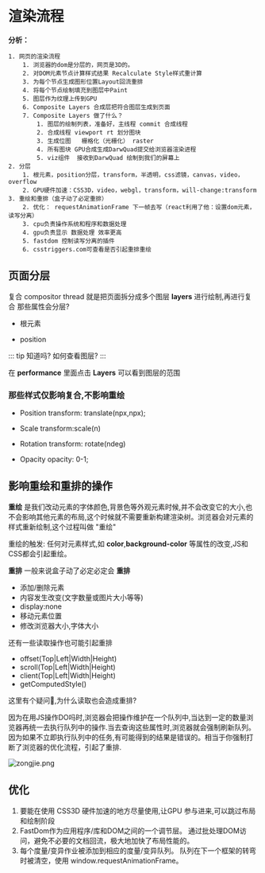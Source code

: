 # 渲染流程



**分析：**

 	1. 网页的渲染流程
      	1. 浏览器的dom是分层的，网页是3D的。
      	2. 对DOM元素节点计算样式结果 Recalculate Style样式重计算
      	3. 为每个节点生成图形位置Layout回流重排
      	4. 将每个节点绘制填充到图层中Paint
      	5. 图层作为纹理上传到GPU
      	6. Composite Layers 合成层把符合图层生成到页面
      	7. Composite Layers 做了什么？
           	1. 图层的绘制列表，准备好，主线程 commit 合成线程
           	2. 合成线程 viewport rt 划分图块
           	3. 生成位图   栅格化（光栅化） raster
           	4. 所有图块 GPU合成生成DarwQuad提交给浏览器渲染进程
           	5. viz组件  接收到DarwQuad 绘制到我们的屏幕上
 	2. 分层
      	1. 根元素，position分层，transform，半透明，css滤镜，canvas，video，overflow
      	2. GPU硬件加速：CSS3D，video，webgl，transform，will-change:transform
 	3. 重绘和重排（盒子动了必定重排）
      	2. 优化： requestAnimationFrame 下一帧去写（react利用了他：设置dom元素，读写分离）
      	3. cpu负责操作系统和程序和数据处理
      	4. gpu负责显示 数据处理 效率更高
      	5. fastdom 控制读写分离的插件
      	6. csstriggers.com可查看是否引起重排重绘


## 页面分层
复合 compositor thread 就是把页面拆分成多个图层 **layers** 进行绘制,再进行复合
那些属性会分层?

- 根元素

- position


::: tip 知道吗?
如何查看图层?
:::

在 **performance** 里面点击 **Layers** 可以看到图层的范围


### 那些样式仅影响复合,不影响重绘

- Position  transform: translate(npx,npx);

- Scale transform:scale(n)

- Rotation transform: rotate(ndeg)

- Opacity opacity: 0-1;


## 影响重绘和重排的操作

**重绘** 是我们改动元素的字体颜色,背景色等外观元素时候,并不会改变它的大小,也不会影响其他元素的布局,这个时候就不需要重新构建渲染树。浏览器会对元素的样式重新绘制,这个过程叫做 "重绘"

重绘的触发: 任何对元素样式,如 **color**,**background-color** 等属性的改变,JS和CSS都会引起重绘。

**重排** 一般来说盒子动了必定必定会 **重排**

- 添加/删除元素
- 内容发生改变(文字数量或图片大小等等)
- display:none
- 移动元素位置
- 修改浏览器大小,字体大小

还有一些读取操作也可能引起重排
- offset(Top|Left|Width|Height)
- scroll(Top|Left|Width|Height)
- client(Top|Left|Width|Height)
- getComputedStyle()


这里有个疑问🤔️,为什么读取也会造成重排?

因为在用JS操作DO吗时,浏览器会把操作维护在一个队列中,当达到一定的数量浏览器再统一去执行队列中的操作.当去查询这些属性时,浏览器就会强制刷新队列。 因为如果不立即执行队列中的任务,有可能得到的结果是错误的。相当于你强制打断了浏览器的优化流程，引起了重排.


![zongjie.png](/optimization/zongjie.png)

## 优化 
1. 要能在使用 CSS3D 硬件加速的地方尽量使用,让GPU 参与进来,可以跳过布局和绘制阶段
2. FastDom作为应用程序/库和DOM之间的一个调节层。 通过批处理DOM访问，避免不必要的文档回流，极大地加快了布局性能的。
3. 每个度量/变异作业被添加到相应的度量/变异队列。 队列在下一个框架的转弯时被清空，使用 window.requestAnimationFrame。